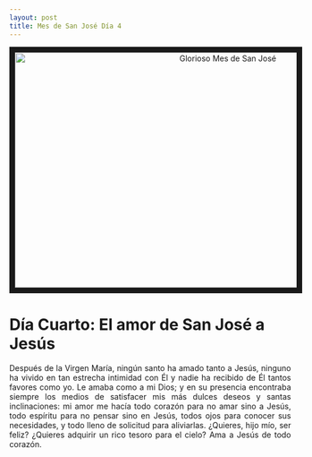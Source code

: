 ```yaml
---
layout: post
title: Mes de San José Día 4
---
```



<p align="center"> 
  <a href="http://www.youtube.com/watch?feature=player_embedded&v=dJYKAekgFLs" target="_blank"><img src="http://img.youtube.com/vi/dJYKAekgFLs/0.jpg" 
alt="Glorioso Mes de San José" width="746" height="420" border="10" /></a>
</p>

# **Día Cuarto: El amor de San José a Jesús**

<p style="text-align: justify;">Después de la Virgen María, ningún santo ha amado tanto a Jesús, ninguno ha vivido en tan estrecha intimidad con Él y nadie ha recibido de Él tantos favores como yo. Le amaba como a mi Dios; y en su presencia encontraba siempre los medios de satisfacer mis más dulces deseos y santas inclinaciones: mi amor me hacía todo corazón para no amar sino a Jesús, todo espíritu para no pensar sino en Jesús, todos ojos para conocer sus necesidades, y todo lleno de solicitud para aliviarlas.
¿Quieres, hijo mío, ser feliz? ¿Quieres adquirir un rico tesoro para el cielo? Ama a Jesús de todo corazón.</p>
